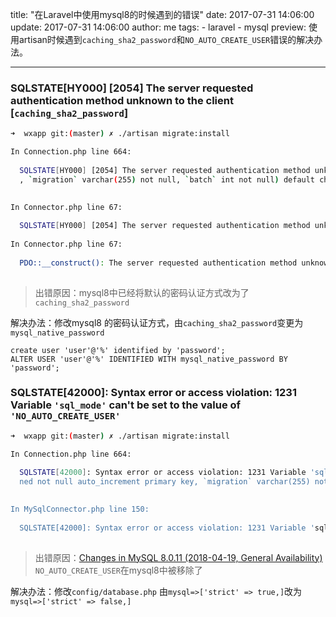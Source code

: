 
title: "在Laravel中使用mysql8的时候遇到的错误"
date: 2017-07-31 14:06:00
update: 2017-07-31 14:06:00
author: me
tags:
    - laravel
    - mysql
preview: 使用artisan时候遇到`caching_sha2_password`和`NO_AUTO_CREATE_USER`错误的解决办法。

---

### SQLSTATE[HY000] [2054] The server requested authentication method unknown to the client [`caching_sha2_password`]


```bash
➜  wxapp git:(master) ✗ ./artisan migrate:install

In Connection.php line 664:
                                                                                                         
  SQLSTATE[HY000] [2054] The server requested authentication method unknown to the client (SQL: create table `migrations` (`id` int unsigned not null auto_increment primary key 
  , `migration` varchar(255) not null, `batch` int not null) default character set utf8mb4 collate utf8mb4_unicode_ci)
                            

In Connector.php line 67:
                                                                                           
  SQLSTATE[HY000] [2054] The server requested authentication method unknown to the client 
    
In Connector.php line 67:
                                                                                                         
  PDO::__construct(): The server requested authentication method unknown to the client [caching_sha2_password] 
 
```
> 出错原因：mysql8中已经将默认的密码认证方式改为了`caching_sha2_password`

解决办法：修改mysql8 的密码认证方式，由`caching_sha2_password`变更为`mysql_native_password`
```
create user 'user'@'%' identified by 'password';
ALTER USER 'user'@'%' IDENTIFIED WITH mysql_native_password BY 'password'; 
```

### SQLSTATE[42000]: Syntax error or access violation: 1231 Variable `'sql_mode'` can't be set to the value of `'NO_AUTO_CREATE_USER'`
```bash
➜  wxapp git:(master) ✗ ./artisan migrate:install

In Connection.php line 664:
                                                                                 
  SQLSTATE[42000]: Syntax error or access violation: 1231 Variable 'sql_mode' can't be set to the value of 'NO_AUTO_CREATE_USER' (SQL: create table `migrations` (`id` int unsig 
  ned not null auto_increment primary key, `migration` varchar(255) not null, `batch` int not null) default character set utf8mb4 collate utf8mb4_unicode_ci)
                                   

In MySqlConnector.php line 150:
                                                                                 
  SQLSTATE[42000]: Syntax error or access violation: 1231 Variable 'sql_mode' can't be set to the value of 'NO_AUTO_CREATE_USER' 
   
```
> 出错原因：[Changes in MySQL 8.0.11 (2018-04-19, General Availability)](https://dev.mysql.com/doc/relnotes/mysql/8.0/en/news-8-0-11.html)
 `NO_AUTO_CREATE_USER`在mysql8中被移除了
 
 解决办法：修改`config/database.php`
由`mysql=>['strict' => true,]`改为 `mysql=>['strict' => false,]`



